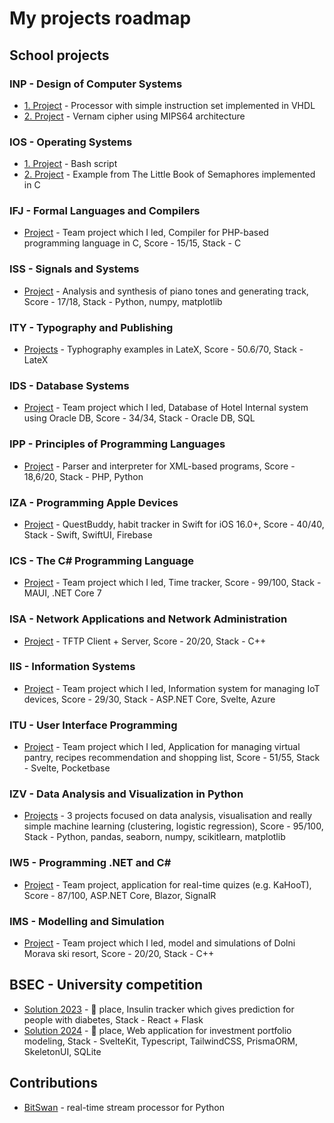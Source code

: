 # My projects roadmap

## School projects

### INP - Design of Computer Systems
- [1. Project](https://github.com/lukasvecerka23/inp-proj1) - Processor with simple instruction set implemented in VHDL
- [2. Project](https://github.com/lukasvecerka23/inp-proj2) - Vernam cipher using MIPS64 architecture

### IOS - Operating Systems
- [1. Project](https://github.com/lukasvecerka23/ios-proj1) - Bash script
- [2. Project](https://github.com/lukasvecerka23/ios-proj2) - Example from The Little Book of Semaphores implemented in C

### IFJ - Formal Languages and Compilers
- [Project](https://github.com/lukasvecerka23/ifj-projekt-2022) - Team project which I led, Compiler for PHP-based programming language in C, Score - 15/15, Stack - C

### ISS - Signals and Systems
- [Project](https://github.com/lukasvecerka23/iss-projekt) - Analysis and synthesis of piano tones and generating track, Score - 17/18, Stack - Python, numpy, matplotlib

### ITY - Typography and Publishing
- [Projects](https://github.com/lukasvecerka23/ity-hw) - Typhography examples in LateX, Score - 50.6/70, Stack - LateX

### IDS - Database Systems
- [Project](https://github.com/lukasvecerka23/ids-hw) - Team project which I led, Database of Hotel Internal system using Oracle DB, Score - 34/34, Stack - Oracle DB, SQL

### IPP - Principles of Programming Languages
- [Project](https://github.com/lukasvecerka23/ipp-hw) - Parser and interpreter for XML-based programs, Score - 18,6/20, Stack - PHP, Python

### IZA - Programming Apple Devices
- [Project](https://github.com/lukasvecerka23/questbuddy) - QuestBuddy, habit tracker in Swift for iOS 16.0+, Score - 40/40, Stack - Swift, SwiftUI, Firebase

### ICS - The C# Programming Language
- [Project](https://github.com/lukasvecerka23/ics-project) - Team project which I led, Time tracker, Score - 99/100, Stack - MAUI, .NET Core 7

### ISA - Network Applications and Network Administration
- [Project](https://github.com/lukasvecerka23/isa-project) - TFTP Client + Server, Score - 20/20, Stack - C++

### IIS - Information Systems
- [Project](https://github.com/lukasvecerka23/fit-iis) - Team project which I led, Information system for managing IoT devices, Score - 29/30, Stack - ASP.NET Core, Svelte, Azure

### ITU - User Interface Programming
- [Project](https://github.com/lukasvecerka23/fit-itu) - Team project which I led, Application for managing virtual pantry, recipes recommendation and shopping list, Score - 51/55, Stack - Svelte, Pocketbase

### IZV - Data Analysis and Visualization in Python
- [Projects](https://github.com/lukasvecerka23/izv-project) - 3 projects focused on data analysis, visualisation and really simple machine learning (clustering, logistic regression), Score - 95/100, Stack - Python, pandas, seaborn, numpy, scikitlearn, matplotlib

### IW5 - Programming .NET and C#
- [Project](https://github.com/stefanpeknik/iw5) - Team project, application for real-time quizes (e.g. KaHooT), Score - 87/100, ASP.NET Core, Blazor, SignalR

### IMS - Modelling and Simulation
- [Project](https://github.com/xnevar00/IMS_proj) - Team project which I led, model and simulations of Dolni Morava ski resort, Score - 20/20, Stack - C++

## BSEC - University competition
- [Solution 2023](https://github.com/JosefKuchar/bsec2023) - :2nd_place_medal: place, Insulin tracker which gives prediction for people with diabetes, Stack - React + Flask
- [Solution 2024](https://github.com/JosefKuchar/bsec2024) - 🥇 place, Web application for investment portfolio modeling, Stack - SvelteKit, Typescript, TailwindCSS, PrismaORM, SkeletonUI, SQLite

## Contributions
- [BitSwan](https://github.com/bitswan-space/BitSwan) - real-time stream processor for Python
